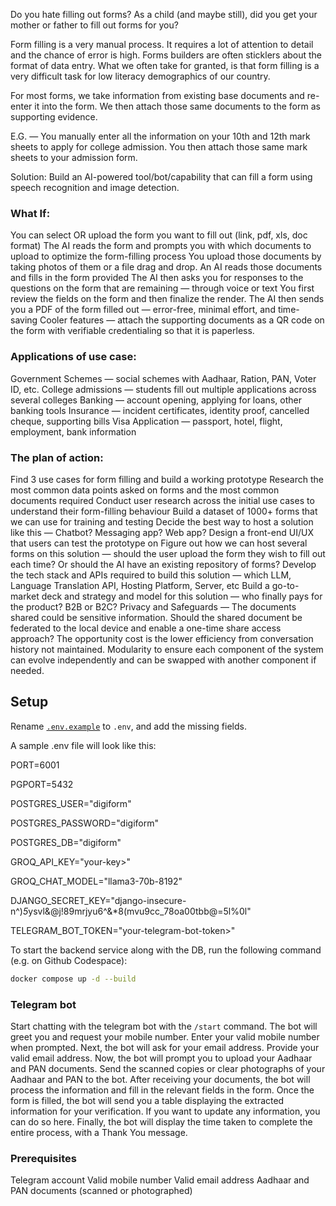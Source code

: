 Do you hate filling out forms? As a child (and maybe still), did you get your mother or father to fill out forms for you?

Form filling is a very manual process. 
It requires a lot of attention to detail and the chance of error is high. 
Forms builders are often sticklers about the format of data entry. 
What we often take for granted, is that form filling is a very difficult task for low literacy demographics of our country.

For most forms, we take information from existing base documents and re-enter it into the form. We then attach those same documents to the form as supporting evidence.

E.G. — You manually enter all the information on your 10th and 12th mark sheets to apply for college admission. You then attach those same mark sheets to your admission form.

Solution:
Build an AI-powered tool/bot/capability that can fill a form using speech recognition and image detection.

### What If:

You can select OR upload the form you want to fill out (link, pdf, xls, doc format)
The AI reads the form and prompts you with which documents to upload to optimize the form-filling process
You upload those documents by taking photos of them or a file drag and drop.
An AI reads those documents and fills in the form provided
The AI then asks you for responses to the questions on the form that are remaining — through voice or text
You first review the fields on the form and then finalize the render. 
The AI then sends you a PDF of the form filled out — error-free, minimal effort, and time-saving
Cooler features — attach the supporting documents as a QR code on the form with verifiable credentialing so that it is paperless.

### Applications of use case:

Government Schemes — social schemes with Aadhaar, Ration, PAN, Voter ID, etc.
College admissions — students fill out multiple applications across several colleges
Banking — account opening, applying for loans, other banking tools
Insurance — incident certificates, identity proof, cancelled cheque, supporting bills
Visa Application — passport, hotel, flight, employment, bank information

### The plan of action:

Find 3 use cases for form filling and build a working prototype
Research the most common data points asked on forms and the most common documents required
Conduct user research across the initial use cases to understand their form-filling behaviour
Build a dataset of 1000+ forms that we can use for training and testing
Decide the best way to host a solution like this — Chatbot? Messaging app? Web app?
Design a front-end UI/UX that users can test the prototype on
Figure out how we can host several forms on this solution — should the user upload the form they wish to fill out each time? Or should the AI have an existing repository of forms?
Develop the tech stack and APIs required to build this solution — which LLM, Language Translation API, Hosting Platform, Server, etc
Build a go-to-market deck and strategy and model for this solution — who finally pays for the product? B2B or B2C?
Privacy and Safeguards — The documents shared could be sensitive information. Should the shared document be federated to the local device and enable a one-time share access approach? The opportunity cost is the lower efficiency from conversation history not maintained.
Modularity to ensure each component of the system can evolve independently and can be swapped with another component if needed.

## Setup

Rename [`.env.example`](.env.example) to `.env`, and add the missing fields.

A sample .env file will look like this:

PORT=6001

PGPORT=5432

POSTGRES_USER="digiform"

POSTGRES_PASSWORD="digiform"

POSTGRES_DB="digiform"

GROQ_API_KEY="your-key>"

GROQ_CHAT_MODEL="llama3-70b-8192"

DJANGO_SECRET_KEY="django-insecure-n^)*5*ysvl&@j!89mrjyu6^&*8(mvu9cc_78oa00tbb@=5l%0l"

TELEGRAM_BOT_TOKEN="your-telegram-bot-token>"



To start the backend service along with the DB, run the following command (e.g. on Github Codespace):

```bash
docker compose up -d --build
```

### Telegram bot

Start chatting with the telegram bot with the `/start` command.
The bot will greet you and request your mobile number. Enter your valid mobile number when prompted.
Next, the bot will ask for your email address. Provide your valid email address.
Now, the bot will prompt you to upload your Aadhaar and PAN documents. Send the scanned copies or clear photographs of your Aadhaar and PAN to the bot.
After receiving your documents, the bot will process the information and fill in the relevant fields in the form.
Once the form is filled, the bot will send you a table displaying the extracted information for your verification. If you want to update any information, you can do so here.
Finally, the bot will display the time taken to complete the entire process, with a Thank You message.

### Prerequisites

Telegram account
Valid mobile number
Valid email address
Aadhaar and PAN documents (scanned or photographed)

